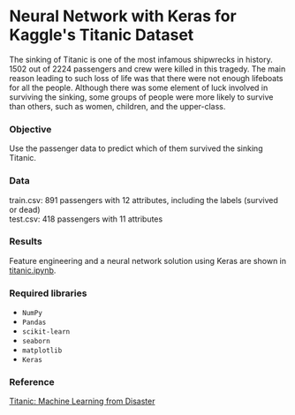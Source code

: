 # Neural Network with Keras for Kaggle's Titanic Dataset

The sinking of Titanic is one of the most infamous shipwrecks in history. 1502 out of 2224 passengers and crew were killed in this tragedy. The main reason leading to such loss of life was that there were not enough lifeboats for all the people. Although there was some element of luck involved in surviving the sinking, some groups of people were more likely to survive than others, such as women, children, and the upper-class.

### Objective
Use the passenger data to predict which of them survived the sinking Titanic.


### Data
train.csv: 891 passengers with 12 attributes, including the labels (survived or dead)<br>
test.csv: 418 passengers with 11 attributes


### Results
Feature engineering and a neural network solution using Keras are shown in [titanic.ipynb](titanic.ipynb).

### Required libraries
- ``NumPy``
- ``Pandas``
- ``scikit-learn``
- ``seaborn``
- ``matplotlib``
- ``Keras``

### Reference
[Titanic: Machine Learning from Disaster](https://www.kaggle.com/c/titanic)

